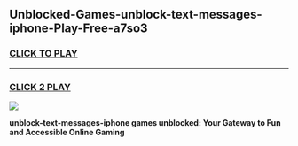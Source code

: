 
## Unblocked-Games-unblock-text-messages-iphone-Play-Free-a7so3
<h3>
<a href="https://premium76.site?title=unblock-text-messages-iphone&ref=12A">CLICK TO PLAY</a></h3>
<hr>

<h3>
<a href="https://premium76.site?title=unblock-text-messages-iphone&ref=12A">CLICK 2 PLAY</a>
  
</h3>

<a href="https://premium76.site?title=unblock-text-messages-iphone&ref=12A"><img src="https://clearcache.store/games.png"></a>


**unblock-text-messages-iphone games unblocked: Your Gateway to Fun and Accessible Online Gaming**
